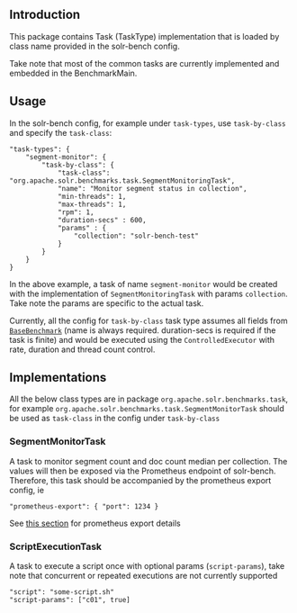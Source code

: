 ## Introduction
This package contains Task (TaskType) implementation that is loaded by class name provided in the solr-bench config.

Take note that most of the common tasks are currently implemented and embedded in the BenchmarkMain.

## Usage
In the solr-bench config, for example under `task-types`, use `task-by-class` and specify the `task-class`:
```
"task-types": {
    "segment-monitor": {
        "task-by-class": {
            "task-class": "org.apache.solr.benchmarks.task.SegmentMonitoringTask",
            "name": "Monitor segment status in collection",
            "min-threads": 1,
            "max-threads": 1,
            "rpm": 1,
            "duration-secs" : 600,
            "params" : {
                "collection": "solr-bench-test"
            }
        }
    }
}
```


In the above example, a task of name `segment-monitor` would be created with the implementation of `SegmentMonitoringTask` with params `collection`. Take note the params are specific to the actual task.

Currently, all the config for `task-by-class` task type assumes all fields from [`BaseBenchmark`](../beans/BaseBenchmark.java) (name is always required. duration-secs is required if the task is finite) and would be executed using the `ControlledExecutor` with rate, duration and thread count control.

## Implementations
All the below class types are in package `org.apache.solr.benchmarks.task`, for example `org.apache.solr.benchmarks.task.SegmentMonitorTask` should be used as `task-class` in the config under `task-by-class`
### SegmentMonitorTask
A task to monitor segment count and doc count median per collection. The values will then be exposed via the Prometheus endpoint of solr-bench. Therefore, this task should be accompanied by the prometheus export config, ie
```
"prometheus-export": { "port": 1234 }
```
See [this section](../README.md#prometheus-exporter) for prometheus export details

### ScriptExecutionTask
A task to execute a script once with optional params (`script-params`), take note that concurrent or repeated executions are not currently supported 
```
"script": "some-script.sh"
"script-params": ["c01", true]
```
